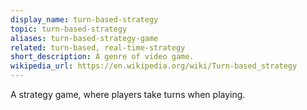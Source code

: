 ```yaml
---
display_name: turn-based-strategy
topic: turn-based-strategy
aliases: turn-based-strategy-game
related: turn-based, real-time-strategy
short_description: A genre of video game.
wikipedia_url: https://en.wikipedia.org/wiki/Turn-based_strategy
---
```

A strategy game, where players take turns when playing.